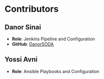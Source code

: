 # Contributors

## Danor Sinai

- **Role**: Jenkins Pipeline and Configuration
- **GitHub**: [DanorSODA](https://github.com/DanorSODA)

## Yossi Avni

- **Role**: Ansible Playbooks and Configuration
